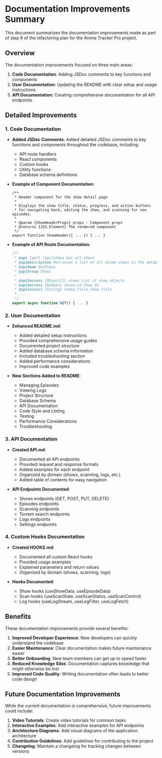 # Documentation Improvements Summary

This document summarizes the documentation improvements made as part of step 9 of the refactoring plan for the Anime Tracker Pro project.

## Overview

The documentation improvements focused on three main areas:

1. **Code Documentation**: Adding JSDoc comments to key functions and components
2. **User Documentation**: Updating the README with clear setup and usage instructions
3. **API Documentation**: Creating comprehensive documentation for all API endpoints

## Detailed Improvements

### 1. Code Documentation

- **Added JSDoc Comments**: Added detailed JSDoc comments to key functions and components throughout the codebase, including:
  - API route handlers
  - React components
  - Custom hooks
  - Utility functions
  - Database schema definitions

- **Example of Component Documentation**:
  ```tsx
  /**
   * Header component for the show detail page
   * 
   * Displays the show title, status, progress, and action buttons
   * for navigating back, editing the show, and scanning for new episodes.
   * 
   * @param {ShowHeaderProps} props - Component props
   * @returns {JSX.Element} The rendered component
   */
  export function ShowHeader({ ... }) { ... }
  ```

- **Example of API Route Documentation**:
  ```ts
  /**
   * @api {get} /api/shows Get all shows
   * @apiDescription Retrieves a list of all anime shows in the database
   * @apiName GetShows
   * @apiGroup Shows
   * 
   * @apiSuccess {Object[]} shows List of show objects
   * @apiSuccess {Number} shows.id Show ID
   * @apiSuccess {String} shows.title Show title
   * ...
   */
  export async function GET() { ... }
  ```

### 2. User Documentation

- **Enhanced README.md**:
  - Added detailed setup instructions
  - Provided comprehensive usage guides
  - Documented project structure
  - Added database schema information
  - Included troubleshooting section
  - Added performance considerations
  - Improved code examples

- **New Sections Added to README**:
  - Managing Episodes
  - Viewing Logs
  - Project Structure
  - Database Schema
  - API Documentation
  - Code Style and Linting
  - Testing
  - Performance Considerations
  - Troubleshooting

### 3. API Documentation

- **Created API.md**:
  - Documented all API endpoints
  - Provided request and response formats
  - Added examples for each endpoint
  - Organized by domain (shows, scanning, logs, etc.)
  - Added table of contents for easy navigation

- **API Endpoints Documented**:
  - Shows endpoints (GET, POST, PUT, DELETE)
  - Episodes endpoints
  - Scanning endpoints
  - Torrent search endpoints
  - Logs endpoints
  - Settings endpoints

### 4. Custom Hooks Documentation

- **Created HOOKS.md**:
  - Documented all custom React hooks
  - Provided usage examples
  - Explained parameters and return values
  - Organized by domain (shows, scanning, logs)

- **Hooks Documented**:
  - Show hooks (useShowData, useEpisodeData)
  - Scan hooks (useScanState, useScanStatus, useScanControl)
  - Log hooks (useLogStream, useLogFilter, useLogFetch)

## Benefits

These documentation improvements provide several benefits:

1. **Improved Developer Experience**: New developers can quickly understand the codebase
2. **Easier Maintenance**: Clear documentation makes future maintenance easier
3. **Better Onboarding**: New team members can get up to speed faster
4. **Reduced Knowledge Silos**: Documentation captures knowledge that might otherwise be lost
5. **Improved Code Quality**: Writing documentation often leads to better code design

## Future Documentation Improvements

While the current documentation is comprehensive, future improvements could include:

1. **Video Tutorials**: Create video tutorials for common tasks
2. **Interactive Examples**: Add interactive examples for API endpoints
3. **Architecture Diagrams**: Add visual diagrams of the application architecture
4. **Contribution Guidelines**: Add guidelines for contributing to the project
5. **Changelog**: Maintain a changelog for tracking changes between versions 